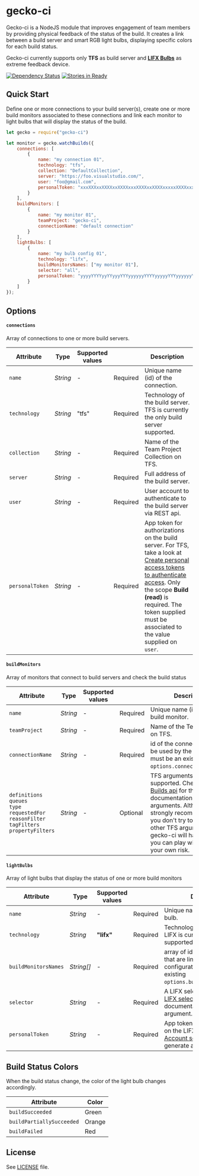 # gecko-ci
Gecko-ci is a NodeJS module that improves engagement of team members by providing physical feedback of the status of the build. It creates a link between a build server and smart RGB light bulbs, displaying specific colors for each build status.

Gecko-ci currently supports only **TFS** as build server and **[LIFX Bulbs](http://www.lifx.com/)** as extreme feedback device. 

[![Dependency Status](https://david-dm.org/minduca/gecko-ci.svg)](https://david-dm.org/minduca/gecko-ci)
[![Stories in Ready](https://badge.waffle.io/minduca/gecko-ci.svg?label=ready&title=ready)](http://waffle.io/minduca/gecko-ci)

## Quick Start
Define one or more connections to your build server(s), create one or more build monitors associated to these connections and link each monitor to light bulbs that will display the status of the build.

```javascript
let gecko = require("gecko-ci")

let monitor = gecko.watchBuilds({
    connections: [
        {
            name: "my connection 01",
            technology: "tfs",
            collection: "DefaultCollection",
            server: "https://foo.visualstudio.com/",
            user: "foo@gmail.com",
            personalToken: "xxxXXXxxXXXXxxXXXXxxxXXXXxxXXXXxxxxxXXXXxxx"
        }
    ],
    buildMonitors: [
        {
            name: "my monitor 01",
            teamProject: "gecko-ci",
            connectionName: "default connection"
        }
    ],
    lightBulbs: [
        {
            name: "my bulb config 01",
            technology: "lifx",
            buildMonitorsNames: ["my monitor 01"],
            selector: "all",
            personalToken: "yyyyYYYYyyYYyyyYYYyyyyyyYYYYyyyyyYYYyyyyyyYYyyyy"
        }
    ]
});
```

## Options

#### `connections`
Array of connections to one or more build servers.

Attribute			| Type				| Supported values | 		| Description
---						| ---					| --- | ---		              | ---
`name`		| *String*		| -		| Required		| Unique name (id) of the connection.
`technology`		| *String*		| "tfs"		| Required		| Technology of the build server. TFS is currently the only build server supported.
`collection`	| *String*		| -		| Required		| Name of the Team Project Collection on TFS.
`server`	| *String*		| -		| Required		| Full address of the build server.
`user`  |  *String* | -		| Required		| User account to authenticate to the build server via REST api.
`personalToken`  |  *String* | -		| Required		| App token for authorizations on the build server. For TFS, take a look at [Create personal access tokens to authenticate access](https://www.visualstudio.com/en-us/docs/integrate/get-started/auth/overview). Only the scope **Build (read)** is required. The token supplied must be associated to the value supplied on `user`.

#### `buildMonitors`
Array of monitors that connect to build servers and check the build status

Attribute			| Type				| Supported values | 		| Description
---						| ---					| --- | ---		              | ---
`name`		| *String*		| -		| Required		| Unique name (id) of the build monitor.
`teamProject`		| *String*		| -		| Required		| Name of the Team Project on TFS.
`connectionName`	| *String*		| -		| Required		| id of the connection that will be used by the monitor. it must be an existing `options.connections[].name`.
`definitions`<br/>`queues`<br/>`type`<br/>`requestedFor`<br/>`reasonFilter`<br/>`tagFilters`<br/>`propertyFilters`	| *String*		| -		| Optional		| TFS arguments that are also supported. Check the [TFS Builds api](https://www.visualstudio.com/en-us/docs/integrate/api/build/builds) for the MSDN documentation of these arguments. Although it's strongly recommended that you don't try to override the other TFS arguments (since gecko-ci will handle them), you can play with them at your own risk.

#### `lightBulbs`
Array of light bulbs that display the status of one or more build monitors

Attribute			| Type				| Supported values | 		| Description
---						| ---					| --- | ---		              | ---
`name`		| *String*		| -		| Required		| Unique name (id) of the light bulb.
`technology`		| *String*		| **"lifx"**		| Required		| Technology of the light bulb. LIFX is currently the only bulb supported.
`buildMonitorsNames`	| *String[]*		| -		| Required		| array of ids of build monitors that are linked to this light bulb configuration. it must be an existing `options.buildMonitors[].name`.
`selector`		| *String*		| -		| Required		| A LIFX selector. Check the [LIFX selectors](https://api.developer.lifx.com/docs/selectors) for the documentation of this argument.
`personalToken`  |  *String* | -		| Required		| App token for authorizations on the LIFX server. Check the [Account settings](https://cloud.lifx.com/settings) in order to generate a token.

## Build Status Colors
When the build status change, the color of the light bulb changes accordingly. 

Attribute			| Color		
---						| ---	
`buildSucceeded`		| Green
`buildPartiallySucceeded`		| Orange
`buildFailed`		| Red

## License
See [LICENSE](https://github.com/minduca/gecko-ci/blob/master/LICENSE.txt) file.
